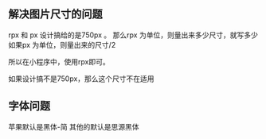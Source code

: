 ## 解决图片尺寸的问题
rpx 和 px
设计搞给的是750px 。
那么rpx 为单位，则量出来多少尺寸，就写多少
如果px 为单位，则量出来的尺寸/2 

所以在小程序中，使用rpx即可。

如果设计搞不是750px，那么这个尺寸不在适用

## 字体问题

苹果默认是黑体-简
其他的默认是思源黑体